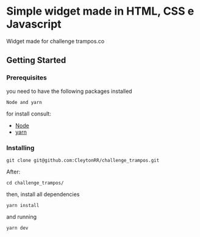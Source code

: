# Simple widget made in HTML, CSS e Javascript

Widget made for challenge trampos.co

## Getting Started

### Prerequisites

you need to have the following packages installed

```
Node and yarn
```

for install consult: 
* [Node](https://nodejs.org/en/)
* [yarn](https://yarnpkg.com/)

### Installing

```
git clone git@github.com:CleytonRR/challenge_trampos.git
```
After:
```
cd challenge_trampos/
```
then, install all dependencies
```
yarn install
```

and running 

```
yarn dev
```